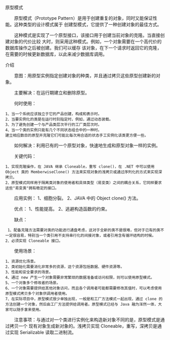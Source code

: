 原型模式

　　原型模式（Prototype Pattern）是用于创建重复的对象，同时又能保证性能。这种类型的设计模式属于
创建型模式，它提供了一种创建对象的最佳方式。

　　这种模式是实现了一个原型接口，该接口用于创建当前对象的克隆。当直接创建对象的代价比较
大时，则采用这种模式。例如，一个对象需要在一个高代价的数据库操作之后被创建。我们可以缓存
该对象，在下一个请求时返回它的克隆，在需要的时候更新数据库，以此来减少数据库调用。

介绍

　　意图：用原型实例指定创建对象的种类，并且通过拷贝这些原型创建新的对象。

　　主要解决：在运行期建立和删除原型。

　　何时使用：

    1、当一个系统应该独立于它的产品创建，构成和表示时。
    2、当要实例化的类是在运行时刻指定时，例如，通过动态装载。 
    3、为了避免创建一个与产品类层次平行的工厂类层次时。 
    4、当一个类的实例只能有几个不同状态组合中的一种时。
    建立相应数目的原型并克隆它们可能比每次用合适的状态手工实例化该类更方便一些。

　　如何解决：利用已有的一个原型对象，快速地生成和原型对象一样的实例。

　　关键代码： 

    1、实现克隆操作，在 JAVA 继承 Cloneable，重写 clone()，在 .NET 中可以使用 Object 类的 MemberwiseClone() 方法来实现对象的浅拷贝或通过序列化的方式来实现深拷贝。 
    2、原型模式同样用于隔离类对象的使用者和具体类型（易变类）之间的耦合关系，它同样要求这些"易变类"拥有稳定的接口。

　　应用实例： 1、细胞分裂。 2、JAVA 中的 Object clone() 方法。

　　优点： 1、性能提高。 2、逃避构造函数的约束。

　　缺点：
 
     1、配备克隆方法需要对类的功能进行通盘考虑，这对于全新的类不是很难，但对于已有的类不一定很容易，特别当一个类引用不支持串行化的间接对象，或者引用含有循环结构的时候。 
    2、必须实现 Cloneable 接口。

　　使用场景：

    1、资源优化场景。 
    2、类初始化需要消化非常多的资源，这个资源包括数据、硬件资源等。 
    3、性能和安全要求的场景。
    4、通过 new 产生一个对象需要非常繁琐的数据准备或访问权限，则可以使用原型模式。 
    5、一个对象多个修改者的场景。 
    6、一个对象需要提供给其他对象访问，而且各个调用者可能都需要修改其值时，可以考虑使用原型模式拷贝多个对象供调用者使用。 
    7、在实际项目中，原型模式很少单独出现，一般是和工厂方法模式一起出现，通过 clone 的方法创建一个对象，然后由工厂方法提供给调用者。原型模式已经与 Java 融为浑然一体，大家可以随手拿来使用。

　　注意事项：与通过对一个类进行实例化来构造新对象不同的是，原型模式是通过拷贝一个
现有对象生成新对象的。浅拷贝实现 Cloneable，重写，深拷贝是通过实现 Serializable 读取二进制流。